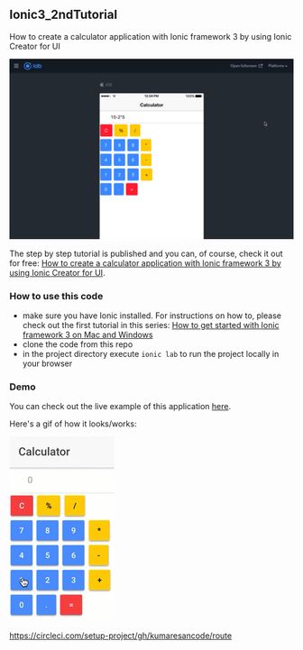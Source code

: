 ## Ionic3_2ndTutorial

How to create a calculator application with Ionic framework 3 by using Ionic Creator for UI

![](ionicCalculatorPost2.png)

The step by step tutorial is published and you can, of course, check it out for free: [How to create a calculator application with Ionic framework 3 by using Ionic Creator for UI](http://www.nikola-breznjak.com/blog/javascript/ionic3/create-calculator-application-ionic-framework-3-using-ionic-creator-ui/).

### How to use this code
+ make sure you have Ionic installed. For instructions on how to, please check out the first tutorial in this series: [How to get started with Ionic framework 3 on Mac and Windows](http://www.nikola-breznjak.com/blog/javascript/ionic3/get-started-ionic-framework-3-mac-windows/)
+ clone the code from this repo
+ in the project directory execute `ionic lab` to run the project locally in your browser

### Demo
You can check out the live example of this application [here](http://hitman666.github.io/Ionic3_2ndTutorial/).

Here's a gif of how it looks/works:

![](calculator.gif)


https://circleci.com/setup-project/gh/kumaresancode/route
